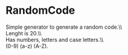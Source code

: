 # RandomCode

Simple generator to generate a random code.\\\\\
Lenght is 20.\\\\\
Has numbers, letters and case letters.\\\\\
(0-9) (a-z) (A-Z).


